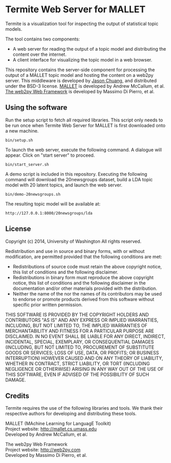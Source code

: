 Termite Web Server for MALLET
=============================

Termite is a visualization tool for inspecting the output of statistical topic models.

The tool contains two components:
  * A web server for reading the output of a topic model and distributing the content over the internet.
  * A client interface for visualizing the topic model in a web browser.

This repository contains the server-side component for processing the output of a MALLET topic model and hosting the content on a web2py server. This middleware is developed by [Jason Chuang](http://jason.chuang.ca), and distributed under the BSD-3 license. [MALLET](http://mallet.cs.umass.edu) is developed by Andrew McCallum, et al. [The web2py Web Framework](http://web2py.com) is developed by Massimo Di Pierro, et al.

Using the software
------------------

Run the setup script to fetch all required libraries. This script only needs to be run once when Termite Web Server for MALLET is first downloaded onto a new machine.

```
bin/setup.sh
```

To launch the web server, execute the following command. A dialogue will appear. Click on "start server" to proceed.

```
bin/start_server.sh
```

A demo script is included in this repository. Executing the following command will download the 20newsgroups dataset, build a LDA topic model with 20 latent topics, and launch the web server.

```
bin/demo-20newsgroups.sh
```

The resulting topic model will be available at:

```
http://127.0.0.1:8000/20newsgroups/lda
```

License
-------

Copyright (c) 2014, University of Washington
All rights reserved.

Redistribution and use in source and binary forms, with or without
modification, are permitted provided that the following conditions are met:
  * Redistributions of source code must retain the above copyright
    notice, this list of conditions and the following disclaimer.
  * Redistributions in binary form must reproduce the above copyright
    notice, this list of conditions and the following disclaimer in the
    documentation and/or other materials provided with the distribution.
  * Neither the name of the <organization> nor the
    names of its contributors may be used to endorse or promote products
    derived from this software without specific prior written permission.

THIS SOFTWARE IS PROVIDED BY THE COPYRIGHT HOLDERS AND CONTRIBUTORS "AS IS" AND
ANY EXPRESS OR IMPLIED WARRANTIES, INCLUDING, BUT NOT LIMITED TO, THE IMPLIED
WARRANTIES OF MERCHANTABILITY AND FITNESS FOR A PARTICULAR PURPOSE ARE
DISCLAIMED. IN NO EVENT SHALL <COPYRIGHT HOLDER> BE LIABLE FOR ANY
DIRECT, INDIRECT, INCIDENTAL, SPECIAL, EXEMPLARY, OR CONSEQUENTIAL DAMAGES
(INCLUDING, BUT NOT LIMITED TO, PROCUREMENT OF SUBSTITUTE GOODS OR SERVICES;
LOSS OF USE, DATA, OR PROFITS; OR BUSINESS INTERRUPTION) HOWEVER CAUSED AND
ON ANY THEORY OF LIABILITY, WHETHER IN CONTRACT, STRICT LIABILITY, OR TORT
(INCLUDING NEGLIGENCE OR OTHERWISE) ARISING IN ANY WAY OUT OF THE USE OF THIS
SOFTWARE, EVEN IF ADVISED OF THE POSSIBILITY OF SUCH DAMAGE.

Credits
-------

Termite requires the use of the following libraries and tools.
We thank their respective authors for developing and distributing these tools.

  MALLET (MAchine Learning for LanguagE Toolkit)  
  Project website: http://mallet.cs.umass.edu  
  Developed by Andrew McCallum, et al.  

  The web2py Web Framework  
  Project website: http://web2py.com  
  Developed by Massimo Di Pierro, et al.  
